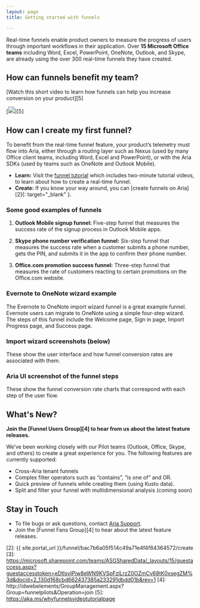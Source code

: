 ```yaml
---
layout: page
title: Getting started with funnels

---
```


Real-time funnels enable product owners to measure the progress of users through important workflows in their application.  Over __15 Microsoft Office teams__ including Word, Excel, PowerPoint, OneNote, Outlook, and Skype, are already using the over 300 real-time funnels they have created.

## How can funnels benefit my team?

[Watch this short video to learn how funnels can help you increase conversion on your product][5]

[<img src="funnel-video.png" style="border:1px solid #C1C1C1;">][5]

## How can I create my first funnel?

To benefit from the real-time funnel feature, your product’s telemetry must flow into Aria, either through a routing layer such as Nexus (used by many Office client teams, including Word, Excel and PowerPoint), or with the Aria SDKs (used by teams such as OneNote and Outlook Mobile).

- __Learn:__ Visit the [funnel tutorial][1] which includes two-minute tutorial videos, to learn about how to create a real-time funnel.
- __Create:__ If you know your way around, you can [create funnels on Aria][2]{: target="_blank" }.


### Some good examples of funnels

1.	__Outlook Mobile signup funnel:__
Five-step funnel that measures the success rate of the signup process in Outlook Mobile apps.

2.	__Skype phone number verification funnel:__
Six-step funnel that measures the success rate when a customer submits a phone number, gets the PIN, and submits it in the app to confirm their phone number.

3.	__Office.com promotion success funnel:__
Three-step funnel that measures the rate of customers reacting to certain promotions on the Office.com website.

### Evernote to OneNote wizard example

The Evernote to OneNote import wizard funnel is a great example funnel. Evernote users can migrate to OneNote using a simple four-step wizard. The steps of this funnel include the Welcome page, Sign in page, Import Progress page, and Success page.

### Import wizard screenshots (below)

These show the user interface and how funnel conversion rates are associated with them.

### Aria UI screenshot of the funnel steps

These show the funnel conversion rate charts that correspond with each step of the user flow.

## What's New?

__Join the [Funnel Users Group][4] to hear from us about the latest feature releases.__

We’ve been working closely with our Pilot teams (Outlook, Office, Skype, and others) to create a great experience for you. The following features are currently supported:

- Cross-Aria tenant funnels
- Complex filter operators such as “contains”, “is one of” and OR.
- Quick preview of funnels while creating them (using Kusto data).
- Split and filter your funnel with multidimensional analysis (coming soon)

## Stay in Touch

- To file bugs or ask questions, contact [Aria Support][0].
- Join the [Funnel Fans Group][4] to hear about the latest feature releases.

[0]: mailto:ariasupport
[1]: /developers/how-to/funnels-tutorial/
[2]: {{ site.portal_url }}/funnel/bac7b6a05f514c49a71e4f4f84364572/create
[3]: https://microsoft.sharepoint.com/teams/ASGSharedData/_layouts/15/guestaccess.aspx?guestaccesstoken=eDtIsvIPiw8eWN9KVSpFzlLrzZ0OZmCv68tK0xsegZM%3d&docid=2_130d168cbd662437385a233291dbdd01b&rev=1
[4]: http://idwebelements/GroupManagement.aspx?Group=funnelpilots&Operation=join
[5]: https://aka.ms/whyfunnelsvideotutorialpage
